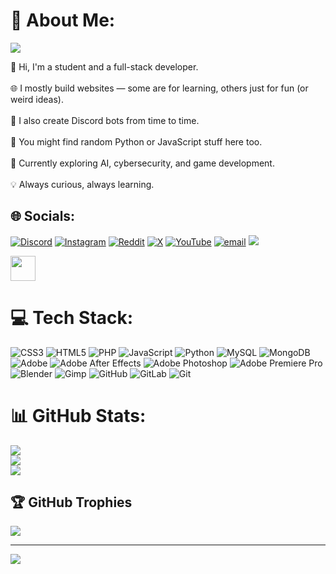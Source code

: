 # 💫 About Me:

<img src="https://readme-typing-svg.demolab.com?font=Fira+Code&weight=500&size=40&duration=4000&pause=500&color=00FFAA&center=true&vCenter=true&multiline=true&repeat=true&width=1200&height=100&lines=Hi+there!;I'm+Simon%2C+a+full-stack+dev+%E2%98%AD%E2%9C%A9" />

👋 Hi, I'm a student and a full-stack developer.  
<br>🌐 I mostly build websites — some are for learning, others just for fun (or weird ideas).  
<br>🤖 I also create Discord bots from time to time.  
<br>🧪 You might find random Python or JavaScript stuff here too.  
<br>🎯 Currently exploring AI, cybersecurity, and game development.  
<br>💡 Always curious, always learning.
<br>


## 🌐 Socials:
[![Discord](https://img.shields.io/badge/Discord-%237289DA.svg?logo=discord&logoColor=white)](https://discord.gg/https://discord.gg/whrhwYqmcp) [![Instagram](https://img.shields.io/badge/Instagram-%23E4405F.svg?logo=Instagram&logoColor=white)](https://instagram.com/semon009) [![Reddit](https://img.shields.io/badge/Reddit-%23FF4500.svg?logo=Reddit&logoColor=white)](https://reddit.com/user/Semon009) [![X](https://img.shields.io/badge/X-black.svg?logo=X&logoColor=white)](https://x.com/Semon_009) [![YouTube](https://img.shields.io/badge/YouTube-%23FF0000.svg?logo=YouTube&logoColor=white)](https://youtube.com/@semon009) [![email](https://img.shields.io/badge/Email-D14836?logo=gmail&logoColor=white)](mailto:Semongando009@gmail.com) 
[![](https://img.shields.io/badge/osu!-ff66ab)](https://osu.ppy.sh/users/35140465)

<img src="https://raw.githubusercontent.com/innng/innng/master/assets/kyubey.gif" height="40" />

# 💻 Tech Stack:
![CSS3](https://img.shields.io/badge/css3-%231572B6.svg?style=for-the-badge&logo=css3&logoColor=white) ![HTML5](https://img.shields.io/badge/html5-%23E34F26.svg?style=for-the-badge&logo=html5&logoColor=white) ![PHP](https://img.shields.io/badge/php-%23777BB4.svg?style=for-the-badge&logo=php&logoColor=white) ![JavaScript](https://img.shields.io/badge/javascript-%23323330.svg?style=for-the-badge&logo=javascript&logoColor=%23F7DF1E) ![Python](https://img.shields.io/badge/python-3670A0?style=for-the-badge&logo=python&logoColor=ffdd54) ![MySQL](https://img.shields.io/badge/mysql-4479A1.svg?style=for-the-badge&logo=mysql&logoColor=white) ![MongoDB](https://img.shields.io/badge/MongoDB-%234ea94b.svg?style=for-the-badge&logo=mongodb&logoColor=white) ![Adobe](https://img.shields.io/badge/adobe-%23FF0000.svg?style=for-the-badge&logo=adobe&logoColor=white) ![Adobe After Effects](https://img.shields.io/badge/Adobe%20After%20Effects-9999FF.svg?style=for-the-badge&logo=Adobe%20After%20Effects&logoColor=white) ![Adobe Photoshop](https://img.shields.io/badge/adobe%20photoshop-%2331A8FF.svg?style=for-the-badge&logo=adobe%20photoshop&logoColor=white) ![Adobe Premiere Pro](https://img.shields.io/badge/Adobe%20Premiere%20Pro-9999FF.svg?style=for-the-badge&logo=Adobe%20Premiere%20Pro&logoColor=white) ![Blender](https://img.shields.io/badge/blender-%23F5792A.svg?style=for-the-badge&logo=blender&logoColor=white) ![Gimp](https://img.shields.io/badge/Gimp-657D8B?style=for-the-badge&logo=gimp&logoColor=FFFFFF) ![GitHub](https://img.shields.io/badge/github-%23121011.svg?style=for-the-badge&logo=github&logoColor=white) ![GitLab](https://img.shields.io/badge/gitlab-%23181717.svg?style=for-the-badge&logo=gitlab&logoColor=white) ![Git](https://img.shields.io/badge/git-%23F05033.svg?style=for-the-badge&logo=git&logoColor=white)
# 📊 GitHub Stats:
![](https://github-readme-stats.vercel.app/api?username=semon009&theme=dark&hide_border=false&include_all_commits=false&count_private=false)<br/>
![](https://nirzak-streak-stats.vercel.app/?user=semon009&theme=dark&hide_border=false)<br/>
![](https://github-readme-stats.vercel.app/api/top-langs/?username=semon009&theme=dark&hide_border=false&include_all_commits=false&count_private=false&layout=compact)

## 🏆 GitHub Trophies
![](https://github-profile-trophy.vercel.app/?username=semon009&theme=gruvbox&no-frame=false&no-bg=false&margin-w=4)

---
[![](https://visitcount.itsvg.in/api?id=semon009&icon=0&color=0)](https://visitcount.itsvg.in)

<!-- Proudly created with GPRM ( https://gprm.itsvg.in ) -->
